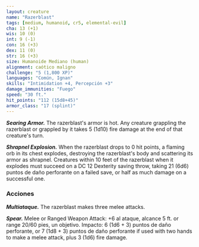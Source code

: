 ```yaml
---
layout: creature
name: "Razerblast"
tags: [medium, humanoid, cr5, elemental-evil]
cha: 13 (+1)
wis: 10 (0)
int: 9 (-1)
con: 16 (+3)
dex: 11 (0)
str: 16 (+3)
size: Humanoide Mediano (human)
alignment: caótico maligno
challenge: "5 (1,800 XP)"
languages: "Común, Ignan"
skills: "Intimidation +4, Percepción +3"
damage_immunities: "Fuego"
speed: "30 ft."
hit_points: "112 (15d8+45)"
armor_class: "17 (splint)"
---
```


***Searing Armor.*** The razerblast's armor is hot. Any creature grappling the razerblast or grappled by it takes 5 (1d10) fire damage at the end of that creature's turn.

***Shrapnel Explosion.*** When the razerblast drops to 0 hit points, a flaming orb in its chest explodes, destroying the razerblast's body and scattering its armor as shrapnel. Creatures within 10 feet of the razerblast when it explodes must succeed on a DC 12 Dexterity saving throw, taking 21 (6d6) puntos de daño perforante on a failed save, or half as much damage on a successful one.

### Acciones

***Multiataque.*** The razerblast makes three melee attacks.

***Spear.*** Melee or Ranged Weapon Attack: +6 al ataque, alcance 5 ft. or range 20/60 pies, un objetivo. Impacto: 6 (1d6 + 3) puntos de daño perforante, or 7 (1d8 + 3) puntos de daño perforante if used with two hands to make a melee attack, plus 3 (1d6) fire damage.